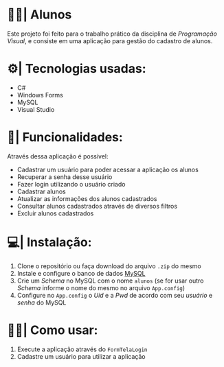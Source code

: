 # 👩‍🎓| Alunos
Este projeto foi feito para o trabalho prático da disciplina de *Programação Visual*, e consiste em uma aplicação para gestão do cadastro de alunos.

# ⚙| Tecnologias usadas:
- C#
- Windows Forms
- MySQL
- Visual Studio

# 📝| Funcionalidades:
Através dessa aplicação é possível:
- Cadastrar um usuário para poder acessar a aplicação os alunos
- Recuperar a senha desse usuário
- Fazer login utilizando o usuário criado
- Cadastrar alunos
- Atualizar as informações dos alunos cadastrados
- Consultar alunos cadastrados através de diversos filtros
- Excluir alunos cadastrados

# 💻| Instalação:
1. Clone o repositório ou faça download do arquivo `.zip` do mesmo
2. Instale e configure o banco de dados [MySQL](https://www.mysql.com)
3. Crie um *Schema* no MySQL com o nome `alunos` (se for usar outro *Schema* informe o nome do mesmo no arquivo `App.config`)
4. Configure no `App.config` o *Uid* e a *Pwd* de acordo com seu *usuário* e *senha* do MySQL

# 👩‍💻| Como usar:
1. Execute a aplicação através do `FormTelaLogin`
2. Cadastre um usuário para utilizar a aplicação

